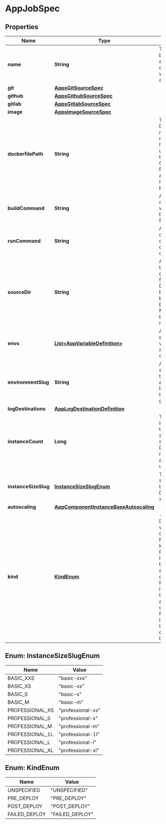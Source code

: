

# AppJobSpec


## Properties

| Name | Type | Description | Notes |
|------------ | ------------- | ------------- | -------------|
|**name** | **String** | The name. Must be unique across all components within the same app. |  |
|**git** | [**AppsGitSourceSpec**](AppsGitSourceSpec.md) |  |  [optional] |
|**github** | [**AppsGithubSourceSpec**](AppsGithubSourceSpec.md) |  |  [optional] |
|**gitlab** | [**AppsGitlabSourceSpec**](AppsGitlabSourceSpec.md) |  |  [optional] |
|**image** | [**AppsImageSourceSpec**](AppsImageSourceSpec.md) |  |  [optional] |
|**dockerfilePath** | **String** | The path to the Dockerfile relative to the root of the repo. If set, it will be used to build this component. Otherwise, App Platform will attempt to build it using buildpacks. |  [optional] |
|**buildCommand** | **String** | An optional build command to run while building this component from source. |  [optional] |
|**runCommand** | **String** | An optional run command to override the component&#39;s default. |  [optional] |
|**sourceDir** | **String** | An optional path to the working directory to use for the build. For Dockerfile builds, this will be used as the build context. Must be relative to the root of the repo. |  [optional] |
|**envs** | [**List&lt;AppVariableDefinition&gt;**](AppVariableDefinition.md) | A list of environment variables made available to the component. |  [optional] |
|**environmentSlug** | **String** | An environment slug describing the type of this app. For a full list, please refer to [the product documentation](https://www.digitalocean.com/docs/app-platform/). |  [optional] |
|**logDestinations** | [**AppLogDestinationDefinition**](AppLogDestinationDefinition.md) |  |  [optional] |
|**instanceCount** | **Long** | The amount of instances that this component should be scaled to. Default: 1. Must not be set if autoscaling is used. |  [optional] |
|**instanceSizeSlug** | [**InstanceSizeSlugEnum**](#InstanceSizeSlugEnum) | The instance size to use for this component. Default: &#x60;basic-xxs&#x60; |  [optional] |
|**autoscaling** | [**AppComponentInstanceBaseAutoscaling**](AppComponentInstanceBaseAutoscaling.md) |  |  [optional] |
|**kind** | [**KindEnum**](#KindEnum) | - UNSPECIFIED: Default job type, will auto-complete to POST_DEPLOY kind. - PRE_DEPLOY: Indicates a job that runs before an app deployment. - POST_DEPLOY: Indicates a job that runs after an app deployment. - FAILED_DEPLOY: Indicates a job that runs after a component fails to deploy. |  [optional] |



## Enum: InstanceSizeSlugEnum

| Name | Value |
|---- | -----|
| BASIC_XXS | &quot;basic-xxs&quot; |
| BASIC_XS | &quot;basic-xs&quot; |
| BASIC_S | &quot;basic-s&quot; |
| BASIC_M | &quot;basic-m&quot; |
| PROFESSIONAL_XS | &quot;professional-xs&quot; |
| PROFESSIONAL_S | &quot;professional-s&quot; |
| PROFESSIONAL_M | &quot;professional-m&quot; |
| PROFESSIONAL_1L | &quot;professional-1l&quot; |
| PROFESSIONAL_L | &quot;professional-l&quot; |
| PROFESSIONAL_XL | &quot;professional-xl&quot; |



## Enum: KindEnum

| Name | Value |
|---- | -----|
| UNSPECIFIED | &quot;UNSPECIFIED&quot; |
| PRE_DEPLOY | &quot;PRE_DEPLOY&quot; |
| POST_DEPLOY | &quot;POST_DEPLOY&quot; |
| FAILED_DEPLOY | &quot;FAILED_DEPLOY&quot; |



